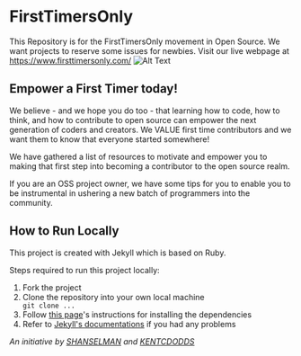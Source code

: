 # FirstTimersOnly

This Repository is for the FirstTimersOnly movement in Open Source. We want projects to reserve some issues for newbies.
Visit our live webpage at https://www.firsttimersonly.com/
![Alt Text](https://raw.githubusercontent.com/lauras5/firsttimersonly/gh-pages/images/homePg.jpg)

## Empower a First Timer today!

We believe - and we hope you do too - that learning how to code, how to think, and how to contribute to open source can empower the next generation of coders and creators. We VALUE first time contributors and we want them to know that everyone started somewhere!

We have gathered a list of resources to motivate and empower you to making that first step into becoming a contributor to the open source realm.

If you are an OSS project owner, we have some tips for you to enable you to be instrumental in ushering a new batch of programmers into the community.

## How to Run Locally

This project is created with Jekyll which is based on Ruby.

Steps required to run this project locally:

<ol>
<li>Fork the project</li>
<li>Clone the repository into your own local machine  </li><code>git clone ...</code>
<li>Follow <a href="https://docs.github.com/en/pages/setting-up-a-github-pages-site-with-jekyll/testing-your-github-pages-site-locally-with-jekyll">this page</a>'s instructions for installing the dependencies</li>
<li>Refer to <a href="https://jekyllrb.com/docs/">Jekyll's documentations</a> if you had any problems</li>
</ol>

_An initiative by <a href="https://github.com/shanselman">SHANSELMAN</a> and <a href="https://github.com/kentcdodds">KENTCDODDS</a>_
